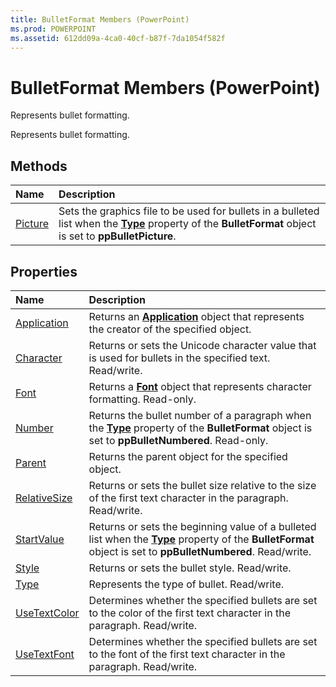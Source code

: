 ```yaml
---
title: BulletFormat Members (PowerPoint)
ms.prod: POWERPOINT
ms.assetid: 612dd09a-4ca0-40cf-b87f-7da1054f582f
---
```



# BulletFormat Members (PowerPoint)
Represents bullet formatting.

Represents bullet formatting.


## Methods



|**Name**|**Description**|
|:-----|:-----|
|[Picture](bulletformat-picture-method-powerpoint.md)|Sets the graphics file to be used for bullets in a bulleted list when the  **[Type](bulletformat-type-property-powerpoint.md)** property of the **BulletFormat** object is set to **ppBulletPicture**.|

## Properties



|**Name**|**Description**|
|:-----|:-----|
|[Application](bulletformat-application-property-powerpoint.md)|Returns an  **[Application](application-object-powerpoint.md)** object that represents the creator of the specified object.|
|[Character](bulletformat-character-property-powerpoint.md)|Returns or sets the Unicode character value that is used for bullets in the specified text. Read/write.|
|[Font](bulletformat-font-property-powerpoint.md)|Returns a  **[Font](font-object-powerpoint.md)** object that represents character formatting. Read-only.|
|[Number](bulletformat-number-property-powerpoint.md)|Returns the bullet number of a paragraph when the  **[Type](bulletformat-type-property-powerpoint.md)** property of the **BulletFormat** object is set to **ppBulletNumbered**. Read-only.|
|[Parent](bulletformat-parent-property-powerpoint.md)|Returns the parent object for the specified object.|
|[RelativeSize](bulletformat-relativesize-property-powerpoint.md)|Returns or sets the bullet size relative to the size of the first text character in the paragraph. Read/write.|
|[StartValue](bulletformat-startvalue-property-powerpoint.md)|Returns or sets the beginning value of a bulleted list when the  **[Type](bulletformat-type-property-powerpoint.md)** property of the **BulletFormat** object is set to **ppBulletNumbered**. Read/write.|
|[Style](bulletformat-style-property-powerpoint.md)|Returns or sets the bullet style. Read/write. |
|[Type](bulletformat-type-property-powerpoint.md)|Represents the type of bullet. Read/write.|
|[UseTextColor](bulletformat-usetextcolor-property-powerpoint.md)|Determines whether the specified bullets are set to the color of the first text character in the paragraph. Read/write.|
|[UseTextFont](bulletformat-usetextfont-property-powerpoint.md)|Determines whether the specified bullets are set to the font of the first text character in the paragraph. Read/write.|

